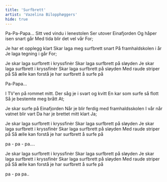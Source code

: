 ```yaml
---
title: 'Surfbrett'
artist: 'Vazelina Bilopphøggers'
hide: true
---
```


Pa-Pa-Papa...
Sitt ved vindu i lenestolen
Ser utover Einafjorden
Og håper isen snart går
Med tida blir det vel vår
For;

Je har et opplegg klart
Skar laga meg surfbrett snart
På framhaldskolen i år
Je laga tegning i går
For;

Je skar laga surfbrett i kryssfinèr
Skar laga surfbrett på sløyden
Je skar laga surfbrett i kryssfinèr
Skar laga surfbrett på sløyden
Med raude striper på
Så ælle kan forstå je har surfbrett å surfe på

Pa-Papa...

I TV'en på rommet mitt.
Der såg je i svart og kvitt
En kar som surfe så flott
Så je bestemte meg brått
At;

Je skar surfe på Einafjorden
Når je blir ferdig med framhaldsskolen
I vår når vatnet blir vart
Da har je brettet mitt klart
Ja;

Je skar laga surfbrett i kryssfinèr
Skar laga surfbrett på sløyden
Je skar laga surfbrett i kryssfinèr
Skar laga surfbrett på sløyden
Med raude striper på
Så ælle kan forstå je har surfbrett å surfe på

pa - pa - pa….

Je skar laga surfbrett i kryssfinèr
Skar laga surfbrett på sløyden
Je skar laga surfbrett i kryssfinèr
Skar laga surfbrett på sløyden
Med raude striper på
Så ælle kan forstå je har surfbrett å surfe på

pa - pa pa..
